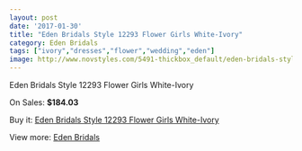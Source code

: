 ```yaml
---
layout: post
date: '2017-01-30'
title: "Eden Bridals Style 12293 Flower Girls White-Ivory"
category: Eden Bridals
tags: ["ivory","dresses","flower","wedding","eden"]
image: http://www.novstyles.com/5491-thickbox_default/eden-bridals-style-12293-flower-girls-white-ivory.jpg
---
```

Eden Bridals Style 12293 Flower Girls White-Ivory

On Sales: **$184.03**
<a href="https://www.novstyles.com/en/eden-bridals/3385-eden-bridals-style-12293-flower-girls-white-ivory.html"><amp-img layout="responsive" width="600" height="600" src="//www.novstyles.com/5491-thickbox_default/eden-bridals-style-12293-flower-girls-white-ivory.jpg" alt="Eden Bridals Style 12293 Flower Girls White-Ivory 0" /></a>
<a href="https://www.novstyles.com/en/eden-bridals/3385-eden-bridals-style-12293-flower-girls-white-ivory.html"><amp-img layout="responsive" width="600" height="600" src="//www.novstyles.com/5492-thickbox_default/eden-bridals-style-12293-flower-girls-white-ivory.jpg" alt="Eden Bridals Style 12293 Flower Girls White-Ivory 1" /></a>

Buy it: [Eden Bridals Style 12293 Flower Girls White-Ivory](https://www.novstyles.com/en/eden-bridals/3385-eden-bridals-style-12293-flower-girls-white-ivory.html "Eden Bridals Style 12293 Flower Girls White-Ivory")

View more: [Eden Bridals](https://www.novstyles.com/en/19-eden-bridals "Eden Bridals")